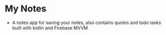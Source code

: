 # My Notes

- A notes app for saving your notes, also contains quotes and todo tasks built with kotlin and Firebase
MVVM